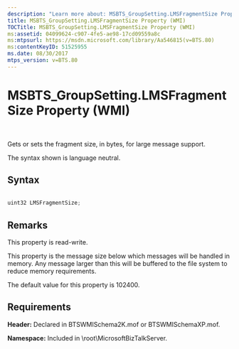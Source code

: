 ```yaml
---
description: "Learn more about: MSBTS_GroupSetting.LMSFragmentSize Property (WMI)"
title: MSBTS_GroupSetting.LMSFragmentSize Property (WMI)
TOCTitle: MSBTS_GroupSetting.LMSFragmentSize Property (WMI)
ms:assetid: 04099624-c907-4fe5-ae98-17cd09559a8c
ms:mtpsurl: https://msdn.microsoft.com/library/Aa546815(v=BTS.80)
ms:contentKeyID: 51525955
ms.date: 08/30/2017
mtps_version: v=BTS.80
---
```


# MSBTS\_GroupSetting.LMSFragmentSize Property (WMI)

 

Gets or sets the fragment size, in bytes, for large message support.

The syntax shown is language neutral.

## Syntax

```C#
  
uint32 LMSFragmentSize;  
```

## Remarks

This property is read-write.

This property is the message size below which messages will be handled in memory. Any message larger than this will be buffered to the file system to reduce memory requirements.

The default value for this property is 102400.

## Requirements

**Header:** Declared in BTSWMISchema2K.mof or BTSWMISchemaXP.mof.

**Namespace:** Included in \\root\\MicrosoftBizTalkServer.


